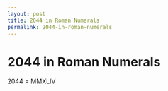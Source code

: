 ```yaml
---
layout: post
title: 2044 in Roman Numerals
permalink: 2044-in-roman-numerals
---
```


# 2044 in Roman Numerals

2044 = MMXLIV
